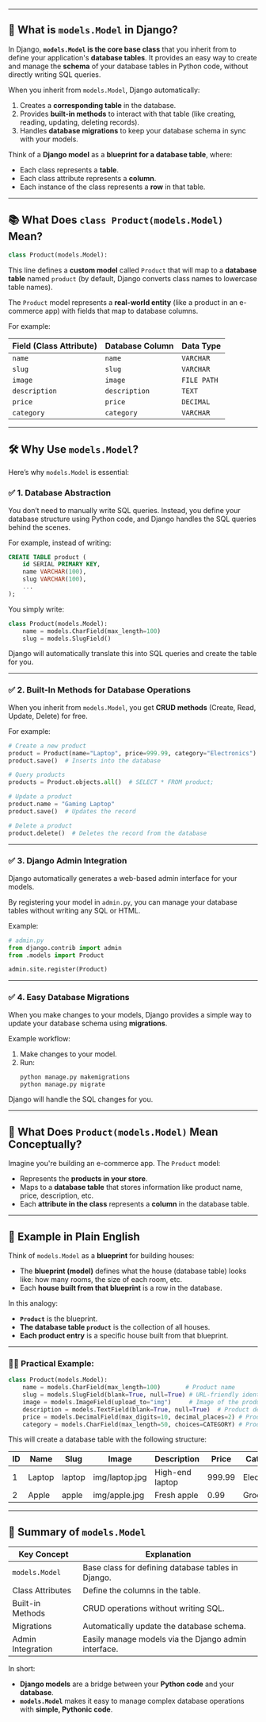 
---

## 🧩 **What is `models.Model` in Django?**

In Django, **`models.Model` is the core base class** that you inherit from to define your application's **database tables**. It provides an easy way to create and manage the **schema** of your database tables in Python code, without directly writing SQL queries.

When you inherit from `models.Model`, Django automatically:
1. Creates a **corresponding table** in the database.
2. Provides **built-in methods** to interact with that table (like creating, reading, updating, deleting records).
3. Handles **database migrations** to keep your database schema in sync with your models.

Think of a **Django model** as a **blueprint for a database table**, where:
- Each class represents a **table**.
- Each class attribute represents a **column**.
- Each instance of the class represents a **row** in that table.

---

## 📚 **What Does `class Product(models.Model)` Mean?**

```python
class Product(models.Model):
```

This line defines a **custom model** called `Product` that will map to a **database table** named `product` (by default, Django converts class names to lowercase table names).

The `Product` model represents a **real-world entity** (like a product in an e-commerce app) with fields that map to database columns.

For example:

| **Field (Class Attribute)** | **Database Column** | **Data Type** |
|-----------------------------|---------------------|---------------|
| `name`                       | `name`              | `VARCHAR`     |
| `slug`                       | `slug`              | `VARCHAR`     |
| `image`                      | `image`             | `FILE PATH`   |
| `description`                | `description`       | `TEXT`        |
| `price`                      | `price`             | `DECIMAL`     |
| `category`                   | `category`          | `VARCHAR`     |

---

## 🛠 **Why Use `models.Model`?**

Here’s why `models.Model` is essential:

### ✅ **1. Database Abstraction**
You don’t need to manually write SQL queries. Instead, you define your database structure using Python code, and Django handles the SQL queries behind the scenes.

For example, instead of writing:
```sql
CREATE TABLE product (
    id SERIAL PRIMARY KEY,
    name VARCHAR(100),
    slug VARCHAR(100),
    ...
);
```

You simply write:
```python
class Product(models.Model):
    name = models.CharField(max_length=100)
    slug = models.SlugField()
```

Django will automatically translate this into SQL queries and create the table for you.

---

### ✅ **2. Built-In Methods for Database Operations**
When you inherit from `models.Model`, you get **CRUD methods** (Create, Read, Update, Delete) for free.

For example:
```python
# Create a new product
product = Product(name="Laptop", price=999.99, category="Electronics")
product.save()  # Inserts into the database

# Query products
products = Product.objects.all()  # SELECT * FROM product;

# Update a product
product.name = "Gaming Laptop"
product.save()  # Updates the record

# Delete a product
product.delete()  # Deletes the record from the database
```

---

### ✅ **3. Django Admin Integration**
Django automatically generates a web-based admin interface for your models.

By registering your model in `admin.py`, you can manage your database tables without writing any SQL or HTML.

Example:
```python
# admin.py
from django.contrib import admin
from .models import Product

admin.site.register(Product)
```

---

### ✅ **4. Easy Database Migrations**
When you make changes to your models, Django provides a simple way to update your database schema using **migrations**.

Example workflow:
1. Make changes to your model.
2. Run:
   ```bash
   python manage.py makemigrations
   python manage.py migrate
   ```

Django will handle the SQL changes for you.

---

## 🔎 **What Does `Product(models.Model)` Mean Conceptually?**

Imagine you're building an e-commerce app. The `Product` model:
- Represents the **products in your store**.
- Maps to a **database table** that stores information like product name, price, description, etc.
- Each **attribute in the class** represents a **column** in the database table.

---

## 🎨 **Example in Plain English**
Think of `models.Model` as a **blueprint** for building houses:
- The **blueprint (model)** defines what the house (database table) looks like: how many rooms, the size of each room, etc.
- Each **house built from that blueprint** is a row in the database.

In this analogy:
- **`Product`** is the blueprint.
- **The database table `product`** is the collection of all houses.
- **Each product entry** is a specific house built from that blueprint.

---

### 🧑‍💻 **Practical Example:**

```python
class Product(models.Model):
    name = models.CharField(max_length=100)       # Product name
    slug = models.SlugField(blank=True, null=True) # URL-friendly identifier
    image = models.ImageField(upload_to="img")     # Image of the product
    description = models.TextField(blank=True, null=True)  # Product description
    price = models.DecimalField(max_digits=10, decimal_places=2) # Product price
    category = models.CharField(max_length=50, choices=CATEGORY) # Product category
```

This will create a database table with the following structure:

| **ID** | **Name**  | **Slug**     | **Image**  | **Description**  | **Price** | **Category** |
|--------|-----------|--------------|------------|------------------|-----------|--------------|
| 1      | Laptop    | laptop       | img/laptop.jpg | High-end laptop | 999.99    | Electronics  |
| 2      | Apple     | apple        | img/apple.jpg  | Fresh apple     | 0.99      | Groceries    |

---

## 🚀 **Summary of `models.Model`**

| **Key Concept**         | **Explanation**                                              |
|-------------------------|--------------------------------------------------------------|
| `models.Model`          | Base class for defining database tables in Django.           |
| Class Attributes        | Define the columns in the table.                             |
| Built-in Methods        | CRUD operations without writing SQL.                         |
| Migrations              | Automatically update the database schema.                    |
| Admin Integration       | Easily manage models via the Django admin interface.         |

In short:
- **Django models** are a bridge between your **Python code** and your **database**.
- **`models.Model`** makes it easy to manage complex database operations with **simple, Pythonic code**.
